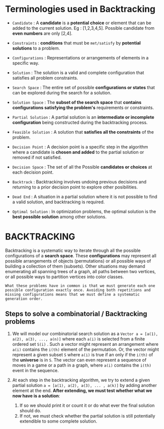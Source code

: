 # Terminologies used in Backtracking 

* ```Candidate``` : A **candidate** is a **potential choice** or element that can be added to the current solution. Eg : [1,2,3,4,5]. Possible candidate from **even numbers** are only [2,4].

* ```Constraints``` : **conditions** that must be ```met/satisfy``` by **potential solutions** to a problem.

* ```Configurations``` : Representations or arrangements of elements in a specific way.

* ```Solution``` : The solution is a valid and complete configuration that satisfies all problem constraints.

* ```Search Space``` : The entire set of possible **configurations or states** that can be explored during the search for a solution.

* ```Solution Space``` : The **subset of the search space** that **contains configurations satisfying the problem's** requirements or constraints.

* ```Partial Solution``` : A partial solution is an **intermediate or incomplete configuration** being constructed during the backtracking process.

* ```Feasible Solution``` :  A solution that **satisfies all the constraints** of the problem.

* ```Decision Point``` : A decision point is a specific step in the algorithm where a candidate is **chosen and added** to the partial solution or removed if not satisfied. 

* ```Decision Space``` : The set of all the Possible **candidates or choices** at each decision point.

* ```Backtrack``` : Backtracking involves undoing previous decisions and returning to a prior decision point to explore other posibilities.

* ```Dead End``` :  A situation in a partial solution where it is not possible to find a valid solution, and backtracking is required.

* ```Optimal Solution``` : In optimization problems, the optimal solution is the **best possible solution** among other solutions.

# BACKTRACKING 
Backtracking is a systematic way to iterate through all the possible configurations of a **search space**. 
These **configurations** may represent all possible arrangements of objects (permutations) or all possible 
ways of building a collection of them (subsets). Other situations may demand enumerating all spanning trees of a graph,
all paths between two vertices, or all possible ways to partition vertices into color classes.

```What these problems have in common is that we must generate each one possible configuration exactly once. Avoiding both repetitions and missing configurations means that we must define a systematic generation order.```

## Steps to solve a combinatorial / Backtracking problems

1. We will model our combinatorial search solution as a ```Vector a = [a(1), a(2), a(3), ..., a(n)]``` where each ```a(i)``` is selected from a finite ordered set ```S(i)``` . 
  Such a vector might represent an arrangement where ```a(i)``` contains the ```i(th)``` element of the permutation.
Or, the vector might represent a given subset ```S``` where ```a(i)``` is true if an only if the ```i(th)``` of the **universe** is in ```S```.
The vector can even represent a sequence of moves in a game or a path in a graph, where ```a(i)``` contains the ```i(th)``` event in the sequence.

2. At each step in the backtracking algorithm, we try to extend a given partial solution ```a = [a(1), a(2), a(3), ... , a(k)]``` by adding another element at the end.
**After extending, we must test whether what we now have is a solution**:
    1. If so we should print it or count it or do what ever the final solution should do.
    2. If not, we must check whether the partial solution is still potentially
       extendible to some complete solution. 










